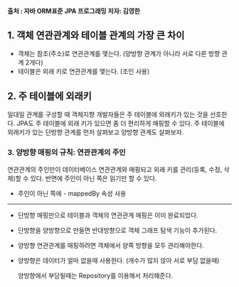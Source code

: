 #### 출처 : 자바 ORM표준 JPA 프로그래밍 저자: 김영한


## 1. 객체 연관관계와 테이블 관계의 가장 큰 차이

- 객체는 참조(주소)로 연관관계를 맺는다. (양방향 관계가 아니라 서로 다른 방향 관계 2개다)
- 테이블은 외래 키로 연관관계를 맺는다. (조인 사용)



## 2. 주 테이블에 외래키

일대일 관계를 구성할 때 객체지향 개발자들은 주 테이블에 외래키가 있는 것을 선호한다. JPA도 주 테이블에 외래 키가 있으면 좀 더 편리하게 매핑할 수 있다. 주 테이블에 외래키가 있는 단방향 관계를 먼저 살펴보고 양방향 관계도 살펴보자.



### 3. 양방향 매핑의 규칙: 연관관계의 주인

연관관계의 주인만이 데이터베이스 연관관계와 매핑되고 외래 키를 관리(등록, 수정, 삭제)할 수 있다. 반면에 주인이 아닌 쪽은 읽기만 할 수 있다.

- 주인이 아닌 쪽에 - mappedBy 속성 사용

------



- 단방향 매핑만으로 테이블과 객체의 연관관계 매핑은 이미 완료되었다.

- 단방향을 양방향으로 만들면 반대방향으로 객체 그래프 탐색 기능이 추가된다.

- 양방향 연관관계를 매핑하려면 객체에서 양쪽 방향을 모두 관리해야한다.

- 양방향은 데이터가 얼마 없을때 사용한다. (개수가 많지 않아 서로 부담 없을때)

  양방향에서 부담될때는 Repository를 이용해서 처리해준다.
